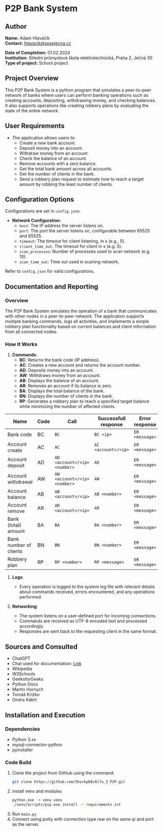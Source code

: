 # P2P Bank System

## Author
**Name:** Adam Hlaváčik  
**Contact:** hlavacik@spsejecna.cz

**Date of Completion:** 01.02.2024  
**Institution:** Střední průmyslová škola elektrotechnická, Praha 2, Ječná 30  
**Type of project:** School project



## Project Overview
This P2P Bank System is a python program that simulates a peer-to-peer network of banks where users can perform banking operations such as creating accounts, depositing, withdrawing money, and checking balances. It also supports operations like creating robbery plans by evaluating the state of the entire network.



## User Requirements
- The application allows users to:
  - Create a new bank account.
  - Deposit money into an account.
  - Withdraw money from an account.
  - Check the balance of an account.
  - Remove accounts with a zero balance.
  - Get the total bank amount across all accounts.
  - Get the number of clients in the bank.
  - Send a robbery plan request to estimate how to reach a target amount by robbing the least number of clients.



## Configuration Options
Configurations are set in `config.json`:
- **Network Configuration**:
  - `host`: The IP address the server listens on.
  - `port`: The port the server listens on, configurable between 65525 and 65535.
  - `timeout`: The timeout for client listening, in s (e.g., 5).
  - `client_time_out`: The timeout for client in s (e.g. 5).
  - `scan_processes`: Number of processes used to scan network (e.g. 10).
  - `scan_time_out`: Time out used in scaning network.

  
Refer to `config.json` for valid configurations.


## Documentation and Reporting

### Overview
The P2P Bank System simulates the operation of a bank that communicates with other nodes in a peer-to-peer network. The application supports multiple banking commands, logs all activities, and implements a simple robbery plan functionality based on current balances and client information from all connected nodes.

### How It Works
1. **Commands**:
   - **BC**: Returns the bank code (IP address).
   - **AC**: Creates a new account and returns the account number.
   - **AD**: Deposits money into an account.
   - **AW**: Withdraws money from an account.
   - **AB**: Displays the balance of an account.
   - **AR**: Removes an account if its balance is zero.
   - **BA**: Displays the total balance of the bank.
   - **BN**: Displays the number of clients in the bank.
   - **RP**: Generates a robbery plan to reach a specified target balance while minimizing the number of affected clients.

| Name                        | Code | Call                                      | Successfull response         | Error response      |
|------------------------------|-----|---------------------------------------------|-----------------------------|------------------------|
| Bank code                    | BC  | `BC`                                          | `BC <ip>`                     | `ER <message>` <message>           |
| Account create                | AC  | `AC`                                          | `AC <account>/<ip>`           | `ER <message>` <message>           |
| Account deposit               | AD  | `AD <account>/<ip> <number>`                  | `AD`                          | `ER <message>` <message>           |
| Account withdrawal            | AW  | `AW <account>/<ip> <number>`                  | `AW`                          | `ER <message>` <message>           |
| Account balance               | AB  | `AB <account>/<ip>`                           | `AB <number>`                 | `ER <message>` <message>           |
| Account remove                | AR  | `AR <account>/<ip>`                           | `AR`                          | `ER <message>` <message>           |
| Bank (total) amount           | BA  | `BA`                                          | `BA <number>`                 | `ER <message>` <message>           |
| Bank number of clients        | BN  | `BN`                                          | `BN <number>`                 | `ER <message>` <message>           |
| Robbery plan                  | RP | `RP <number>`                                | `RP <message>`                |`ER <message>`           |


1. **Logs**:
   - Every operation is logged to the system log file with relevant details about commands received, errors encountered, and any operations performed.

2. **Networking**:
   - The system listens on a user-defined port for incoming connections.
   - Commands are received as UTF-8 encoded text and processed accordingly.
   - Responses are sent back to the requesting client in the same format.

## Sources and Consulted
- ChatGPT
- Chat used for documentation: [Link](https://chatgpt.com/share/679eaab0-6f38-800a-9668-1d85f4a41434)
- Wikipedia
- W3Schools
- GeeksforGeeks
- Python Docs
- Martin Hornych
- Tomáš Križko
- Ondra Kábrt

## Installation and Execution

### Dependencies
- Python 3.xx
- mysql-connector-python
- pyinstaller

### Code Build
1. Clone the project from GitHub using the command:
   ```bash
   git clone https://github.com/Sharkpb8/Alfa_3_P2P.git
2. install venv and modules
   ```bash
   python.exe -m venv venv
   ./venv/Scripts/pip.exe install -r requirements.txt
4. Run `main.py`
5. Connect using putty with connection type raw on the same ip and port as the server.
